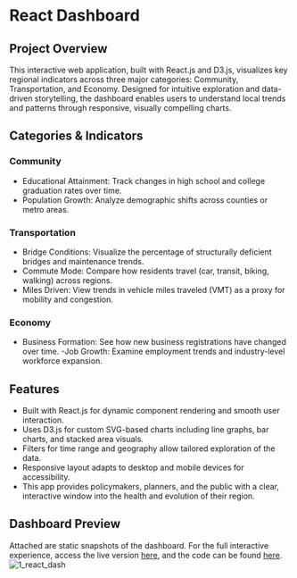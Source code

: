 # React Dashboard

## Project Overview

This interactive web application, built with React.js and D3.js, visualizes key regional indicators across three major categories: Community, Transportation, and Economy. Designed for intuitive exploration and data-driven storytelling, the dashboard enables users to understand local trends and patterns through responsive, visually compelling charts.

## Categories & Indicators

### Community
- Educational Attainment: Track changes in high school and college graduation rates over time.
- Population Growth: Analyze demographic shifts across counties or metro areas.

### Transportation
- Bridge Conditions: Visualize the percentage of structurally deficient bridges and maintenance trends.
- Commute Mode: Compare how residents travel (car, transit, biking, walking) across regions.
- Miles Driven: View trends in vehicle miles traveled (VMT) as a proxy for mobility and congestion.

### Economy
- Business Formation: See how new business registrations have changed over time.
-Job Growth: Examine employment trends and industry-level workforce expansion.

## Features
- Built with React.js for dynamic component rendering and smooth user interaction.
- Uses D3.js for custom SVG-based charts including line graphs, bar charts, and stacked area visuals.
- Filters for time range and geography allow tailored exploration of the data.
- Responsive layout adapts to desktop and mobile devices for accessibility.
- This app provides policymakers, planners, and the public with a clear, interactive window into the health and evolution of their region.

## Dashboard Preview
Attached are static snapshots of the dashboard. For the full interactive experience, access the live version [here](https://minimal-dash-v2.netlify.app/), and the code can be found [here](https://github.com/zmtcampo/cmp_portfolio_app).
![1_react_dash](https://github.com/user-attachments/assets/8ff64470-4c9e-427e-a437-4d17d25aac3e)

